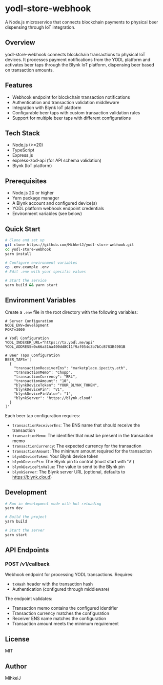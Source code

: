 # yodl-store-webhook

A Node.js microservice that connects blockchain payments to physical beer dispensing through IoT integration.

## Overview

yodl-store-webhook connects blockchain transactions to physical IoT devices. It processes payment notifications from the YODL platform and activates beer taps through the Blynk IoT platform, dispensing beer based on transaction amounts.

## Features

- Webhook endpoint for blockchain transaction notifications
- Authentication and transaction validation middleware
- Integration with Blynk IoT platform
- Configurable beer taps with custom transaction validation rules
- Support for multiple beer taps with different configurations

## Tech Stack

- Node.js (>=20)
- TypeScript
- Express.js
- express-zod-api (for API schema validation)
- Blynk (IoT platform)

## Prerequisites

- Node.js 20 or higher
- Yarn package manager
- A Blynk account and configured device(s)
- YODL platform webhook endpoint credentials
- Environment variables (see below)

## Quick Start

```bash
# Clone and set up
git clone https://github.com/MihkelJ/yodl-store-webhook.git
cd yodl-store-webhook
yarn install

# Configure environment variables
cp .env.example .env
# Edit .env with your specific values

# Start the service
yarn build && yarn start
```

## Environment Variables

Create a `.env` file in the root directory with the following variables:

```
# Server Configuration
NODE_ENV=development
PORT=3000

# Yodl Configuration
YODL_INDEXER_URL="https://tx.yodl.me/api"
YODL_ADDRESS=0x66a31Aa400dd8C11f9af054c3b7bCcB783B4901B

# Beer Taps Configuration
BEER_TAPS='[
  {
    "transactionReceiverEns": "marketplace.ipecity.eth",
    "transactionMemo": "Chopp",
    "transactionCurrency": "BRL",
    "transactionAmount": "10",
    "blynkDeviceToken": "YOUR_BLYNK_TOKEN",
    "blynkDevicePin": "V1",
    "blynkDevicePinValue": "1",
    "blynkServer": "https://blynk.cloud"
  }
]'
```

Each beer tap configuration requires:

- `transactionReceiverEns`: The ENS name that should receive the transaction
- `transactionMemo`: The identifier that must be present in the transaction memo
- `transactionCurrency`: The expected currency for the transaction
- `transactionAmount`: The minimum amount required for the transaction
- `blynkDeviceToken`: Your Blynk device token
- `blynkDevicePin`: The Blynk pin to control (must start with 'V')
- `blynkDevicePinValue`: The value to send to the Blynk pin
- `blynkServer`: The Blynk server URL (optional, defaults to https://blynk.cloud)

## Development

```bash
# Run in development mode with hot reloading
yarn dev

# Build the project
yarn build

# Start the server
yarn start
```

## API Endpoints

### POST /v1/callback

Webhook endpoint for processing YODL transactions. Requires:

- `txHash` header with the transaction hash
- Authentication (configured through middleware)

The endpoint validates:

- Transaction memo contains the configured identifier
- Transaction currency matches the configuration
- Receiver ENS name matches the configuration
- Transaction amount meets the minimum requirement

## License

MIT

## Author

MihkelJ
